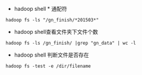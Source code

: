- hadoop shell * 通配符
```
hadoop fs -ls "/gn_finish/*201503*"
```
- hadoop shell查看文件夹下文件个数
```
hadoop fs -ls /gn_finish/ |grep "gn_data" | wc -l
```
- hadoop shell 判断文件是否存在
```
hadoop fs -test -e /dir/filename
```
